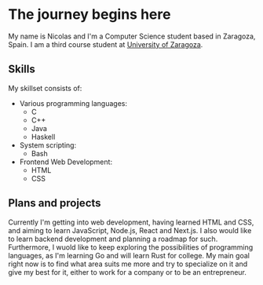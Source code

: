 # The journey begins here
My name is Nicolas and I'm a Computer Science student based in Zaragoza, Spain.
I am a third course student at <a href=https://en.wikipedia.org/wiki/University_of_Zaragoza>University of Zaragoza</a>.

## Skills
My skillset consists of: 
+ Various programming languages:
  * C
  * C++
  * Java
  * Haskell
+ System scripting:
  * Bash
+ Frontend Web Development:
  * HTML
  * CSS
## Plans and projects
Currently I'm getting into web development, having learned HTML and CSS, and aiming to learn JavaScript, Node.js, React and Next.js.
I also would like to learn backend development and planning a roadmap for such.
Furthermore, I wuold like to keep exploring the possibilities of programming languages, as I'm learning Go and will learn Rust for college.
My main goal right now is to find what area suits me more and try to specialize on it and give my best for it, either to work for a company
or to be an entrepreneur.

<!---
nicolas-pueyo/nicolas-pueyo is a ✨ special ✨ repository because its `README.md` (this file) appears on your GitHub profile.
You can click the Preview link to take a look at your changes.
--->
